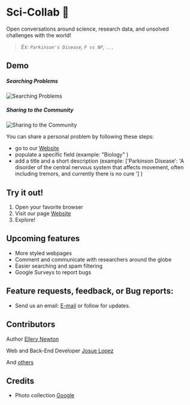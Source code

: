 Sci-Collab 🔬
============================

Open conversations around science, research data, and unsolved challenges with the world! 
> _Ex: `Parkinson's Disease`, `P vs NP`, `...`_

## Demo
##### Searching Problems

![Searching Problems](https://raw.githubusercontent.com/josueal1/yhacks-2017-team/master/tutorial/search.gif)

##### Sharing to the Community

![Sharing to the Community](https://raw.githubusercontent.com/josueal1/yhacks-2017-team/master/tutorial/world_map.gif)

You can share a personal problem by following these steps:
- go to our [Website](https://yhacks-2017-team1.appspot.com/)
- populate a specific field (example: "Biology" )
- add a title and a short description (example: ['Parkinson Disease': 'A disorder of the central nervous system that affects movement, often including tremors, and currently there is no cure '] )

## Try it out!
1. Open your favorite browser
2. Visit our page [Website](https://yhacks-2017-team1.appspot.com/)
3. Explore!

## Upcoming features
* More styled webpages
* Comment and communicate with researchers around the globe
* Easier searching and spam filtering
* Google Surveys to report bugs

## Feature requests, feedback, or Bug reports:
* Send us an email: [E-mail](josueal1@uci.edu) or follow for updates.

## Contributors
Author [Ellery Newton](https://facebook.com/ellerynewton)

Web and Back-End Developer [Josue Lopez](https://twitter.com/galvez2j)

And [others](https://github.com/josueal1/yhacks-2017-team/graphs/contributors)

## Credits
* Photo collection [Google](http://google.com/)
